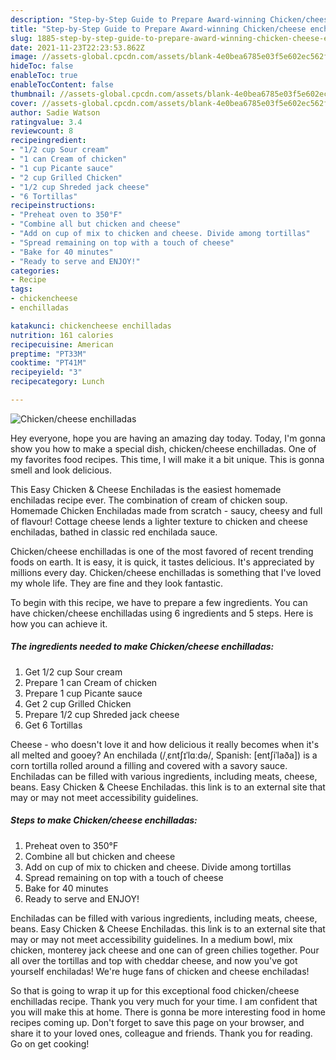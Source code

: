 ```yaml
---
description: "Step-by-Step Guide to Prepare Award-winning Chicken/cheese enchilladas"
title: "Step-by-Step Guide to Prepare Award-winning Chicken/cheese enchilladas"
slug: 1885-step-by-step-guide-to-prepare-award-winning-chicken-cheese-enchilladas
date: 2021-11-23T22:23:53.862Z
image: //assets-global.cpcdn.com/assets/blank-4e0bea6785e03f5e602ec562f230caae08da540cada707380b4fe1bbebba43da.png
hideToc: false
enableToc: true
enableTocContent: false
thumbnail: //assets-global.cpcdn.com/assets/blank-4e0bea6785e03f5e602ec562f230caae08da540cada707380b4fe1bbebba43da.png
cover: //assets-global.cpcdn.com/assets/blank-4e0bea6785e03f5e602ec562f230caae08da540cada707380b4fe1bbebba43da.png
author: Sadie Watson
ratingvalue: 3.4
reviewcount: 8
recipeingredient:
- "1/2 cup Sour cream"
- "1 can Cream of chicken"
- "1 cup Picante sauce"
- "2 cup Grilled Chicken"
- "1/2 cup Shreded jack cheese"
- "6 Tortillas"
recipeinstructions:
- "Preheat oven to 350°F"
- "Combine all but chicken and cheese"
- "Add on cup of mix to chicken and cheese. Divide among tortillas"
- "Spread remaining on top with a touch of cheese"
- "Bake for 40 minutes"
- "Ready to serve and ENJOY!"
categories:
- Recipe
tags:
- chickencheese
- enchilladas

katakunci: chickencheese enchilladas 
nutrition: 161 calories
recipecuisine: American
preptime: "PT33M"
cooktime: "PT41M"
recipeyield: "3"
recipecategory: Lunch

---
```



![Chicken/cheese enchilladas](//assets-global.cpcdn.com/assets/blank-4e0bea6785e03f5e602ec562f230caae08da540cada707380b4fe1bbebba43da.png)

Hey everyone, hope you are having an amazing day today. Today, I'm gonna show you how to make a special dish, chicken/cheese enchilladas. One of my favorites food recipes. This time, I will make it a bit unique. This is gonna smell and look delicious.

This Easy Chicken & Cheese Enchiladas is the easiest homemade enchiladas recipe ever. The combination of cream of chicken soup. Homemade Chicken Enchiladas made from scratch - saucy, cheesy and full of flavour! Cottage cheese lends a lighter texture to chicken and cheese enchiladas, bathed in classic red enchilada sauce.

Chicken/cheese enchilladas is one of the most favored of recent trending foods on earth. It is easy, it is quick, it tastes delicious. It's appreciated by millions every day. Chicken/cheese enchilladas is something that I've loved my whole life. They are fine and they look fantastic.


To begin with this recipe, we have to prepare a few ingredients. You can have chicken/cheese enchilladas using 6 ingredients and 5 steps. Here is how you can achieve it.

<!--inarticleads1-->

##### The ingredients needed to make Chicken/cheese enchilladas:

1. Get 1/2 cup Sour cream
1. Prepare 1 can Cream of chicken
1. Prepare 1 cup Picante sauce
1. Get 2 cup Grilled Chicken
1. Prepare 1/2 cup Shreded jack cheese
1. Get 6 Tortillas


Cheese - who doesn&#39;t love it and how delicious it really becomes when it&#39;s all melted and gooey? An enchilada (/ˌɛntʃɪˈlɑːdə/, Spanish: [entʃiˈlaða]) is a corn tortilla rolled around a filling and covered with a savory sauce. Enchiladas can be filled with various ingredients, including meats, cheese, beans. Easy Chicken & Cheese Enchiladas. this link is to an external site that may or may not meet accessibility guidelines. 

<!--inarticleads2-->

##### Steps to make Chicken/cheese enchilladas:

1. Preheat oven to 350°F
1. Combine all but chicken and cheese
1. Add on cup of mix to chicken and cheese. Divide among tortillas
1. Spread remaining on top with a touch of cheese
1. Bake for 40 minutes
1. Ready to serve and ENJOY!

Enchiladas can be filled with various ingredients, including meats, cheese, beans. Easy Chicken & Cheese Enchiladas. this link is to an external site that may or may not meet accessibility guidelines. In a medium bowl, mix chicken, monterey jack cheese and one can of green chilies together. Pour all over the tortillas and top with cheddar cheese, and now you&#39;ve got yourself enchiladas! We&#39;re huge fans of chicken and cheese enchiladas! 

So that is going to wrap it up for this exceptional food chicken/cheese enchilladas recipe. Thank you very much for your time. I am confident that you will make this at home. There is gonna be more interesting food in home recipes coming up. Don't forget to save this page on your browser, and share it to your loved ones, colleague and friends. Thank you for reading. Go on get cooking!
